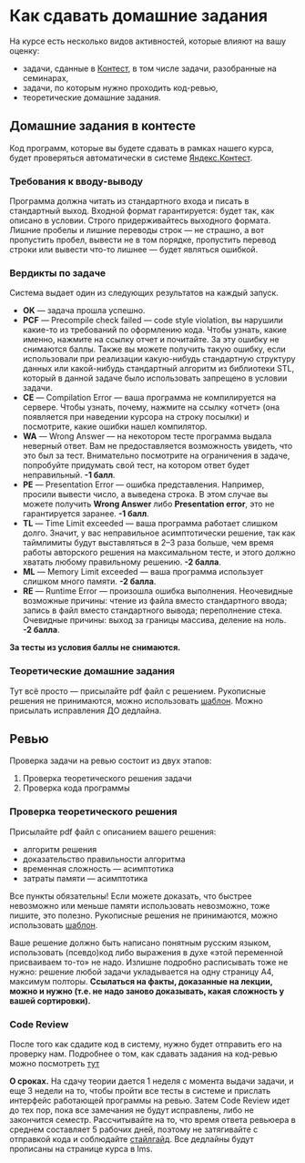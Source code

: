 # Как сдавать домашние задания

На курсе есть несколько видов активностей, которые влияют на вашу оценку:
* задачи, сданные в [Контест](https://contest.yandex.ru), в том числе задачи, разобранные на семинарах,
* задачи, по которым нужно проходить код-ревью,
* теоретические домашние задания.

## Домашние задания в контесте
Код программ, которые вы будете сдавать в рамках нашего курса, будет проверяться автоматически в системе [Яндекс.Контест](https://contest.yandex.ru).

### Требования к вводу-выводу 
Программа должна читать из стандартного входа и писать в стандартный выход. Входной формат гарантируется: будет так, как описано в условии. Строго придерживайтесь выходного формата. Лишние пробелы и лишние переводы строк &mdash; не страшно, а вот пропустить пробел, вывести не в том порядке, пропустить перевод строки или вывести что-то лишнее &mdash; будет являться ошибкой.

### Вердикты по задаче

Система выдает один из следующих результатов на каждый запуск.

* **OK** &mdash; задача прошла успешно.
* **PCF** &mdash; Precompile check failed &mdash; code style violation, вы нарушили какие-то из требований по оформлению кода. Чтобы узнать, какие именно, нажмите на ссылку отчет и почитайте. За эту ошибку не снимаются баллы. Также вы можете получить такую ошибку, если использовали при реализации какую-нибудь стандартную структуру данных или какой-нибудь стандартный алгоритм из библиотеки STL, который в данной задаче было использовать запрещено в условии задачи.
* **CE** &mdash; Compilation Error &mdash; ваша программа не компилируется на сервере. Чтобы узнать, почему, нажмите на ссылку «отчет» (она появляется при наведении курсора на строку посылки) и посмотрите, какие ошибки нашел компилятор.
* **WA** &mdash; Wrong Answer &mdash; на некотором тесте программа выдала неверный ответ. Вам не предоставляется возможность увидеть, что это был за тест. Внимательно посмотрите на ограничения в задаче, попробуйте придумать свой тест, на котором ответ будет неправильный. **-1 балл**.
* **PE** &mdash; Presentation Error &mdash; ошибка представления. Например, просили вывести число, а выведена строка. В этом случае вы можете получить **Wrong Answer** либо **Presentation error**, это не гарантируется заранее. **-1 балл**.
* **TL** &mdash; Time Limit exceeded &mdash; ваша программа работает слишком долго. Значит, у вас неправильное асимптотически решение, так как таймлимиты будут выставляться в 2&ndash;3 раза больше, чем время работы авторского решения на максимальном тесте, и этого должно хватать любому правильному решению. **-2 балла**.
* **ML** &mdash; Memory Limit exceeded &mdash; ваша программа использует слишком много памяти. **-2 балла**.
* **RE** &mdash; Runtime Error &mdash; произошла ошибка выполнения. Неочевидные возможные причины: чтение из файла вместо стандартного ввода; запись в файл вместо стандартного вывода; переполнение стека. Очевидные причины: выход за границы массива, деление на ноль. **-2 балла**.

**За тесты из условия баллы не снимаются.**


### Теоретические домашние задания
Тут всё просто &mdash; присылайте pdf файл с решением. Рукописные решения не принимаются, можно использовать [шаблон](https://www.overleaf.com/read/rrdzfpprjmpt). 
Можно присылать исправления ДО дедлайна.


## Ревью

Проверка задачи на ревью состоит из двух этапов:
1. Проверка теоретического решения задачи
2. Проверка кода программы

### Проверка теоретического решения
Присылайте pdf файл с описанием вашего решения:
* алгоритм решения
* доказательство правильности алгоритма
* временная сложность &mdash; асимптотика
* затраты памяти &mdash; асимптотика

Все пункты обязательны!
Если можете доказать, что быстрее невозможно или меньше памяти использовать невозможно, тоже пишите, это полезно. Рукописные решения не принимаются, можно использовать [шаблон](https://www.overleaf.com/read/rrdzfpprjmpt).

Ваше решение должно быть написано понятным русским языком, использовать (псевдо)код либо выражения в духе «этой переменной присваиваем то-то» не надо. Излишне подробно расписывать тоже не нужно: решение любой задачи укладывается на одну страницу A4, максимум полторы. **Ссылаться на факты, доказанные на лекции, можно и нужно (т.е. не надо заново доказывать, какая сложность у вашей сортировки).**

### Code Review

После того как сдадите код в систему, нужно будет отправить его на проверку нам.
Подробнее о том, как сдавать задания на код-ревью можно посмотреть [тут](https://docs.google.com/document/d/1-Ju9byCX3aYSUTITntxiiTDlgSPxD1brNi1-HWCp6jM/edit)

**О сроках.** На сдачу теории дается 1 неделя с момента выдачи задачи, и еще 3 недели на то, чтобы пройти все тесты в системе и прислать интерфейс работающей программы на ревью. Затем Code Review идет до тех пор, пока все замечания не будут исправлены, либо не закончится семестр. Рассчитывайте на то, что время ответа ревьюера в среднем составляет 5 рабочих дней, поэтому не затягивайте с отправкой кода и соблюдайте [стайлгайд](./styleguide.md).
Все дедлайны будут прописаны на странице курса в lms.
